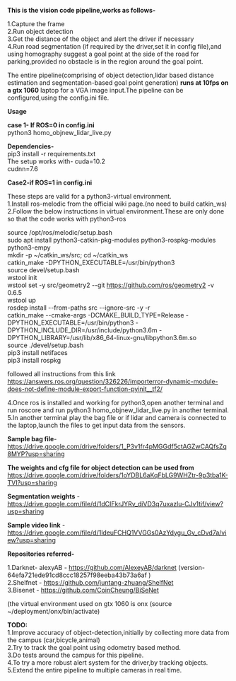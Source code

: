 
**This is the vision code pipeline,works as follows-**

1.Capture the frame <br />
2.Run object detection <br />
3.Get the distance of the object and alert the driver if necessary <br />
4.Run road segmentation (if required by the driver,set it in config file),and using homography suggest a goal point at the side of the road for parking,provided no obstacle is in the region around the goal point. <br />

The entire pipeline(comprising of object detection,lidar based distance estimation and segmentation-based goal point generation) **runs at 10fps on a gtx 1060** laptop for a VGA image input.The pipeline can be configured,using the config.ini file. <br />

**Usage**

**case 1- If ROS=0 in config.ini** <br />
python3 homo_objnew_lidar_live.py <br />

**Dependencies-** <br />
pip3 install -r requirements.txt  
The setup works with-
cuda=10.2 <br />
cudnn=7.6 <br />


**Case2-if ROS=1 in config.ini**

These steps are valid for a python3-virtual environment. <br />
1.Install ros-melodic from the official wiki page.(no need to build catkin_ws) <br />
2.Follow the below instructions in virtual environment.These are only done so that the code works with python3-ros <br />

source /opt/ros/melodic/setup.bash  
sudo apt install python3-catkin-pkg-modules python3-rospkg-modules python3-empy <br />
mkdir -p ~/catkin_ws/src; cd ~/catkin_ws <br />
catkin_make -DPYTHON_EXECUTABLE=/usr/bin/python3 <br />
source devel/setup.bash <br />
wstool init <br />
wstool set -y src/geometry2 --git https://github.com/ros/geometry2 -v 0.6.5 <br />
wstool up <br />
rosdep install --from-paths src --ignore-src -y -r <br />
catkin_make --cmake-args -DCMAKE_BUILD_TYPE=Release -DPYTHON_EXECUTABLE=/usr/bin/python3 -DPYTHON_INCLUDE_DIR=/usr/include/python3.6m -DPYTHON_LIBRARY=/usr/lib/x86_64-linux-gnu/libpython3.6m.so <br />
source ./devel/setup.bash <br />
pip3 install netifaces <br />
pip3 install rospkg <br />

followed all instructions from this link https://answers.ros.org/question/326226/importerror-dynamic-module-does-not-define-module-export-function-pyinit__tf2/

4.Once ros is installed and working for python3,open another terminal and run roscore and run python3 homo_objnew_lidar_live.py in another terminal. <br />
5.In another terminal play the bag file or if lidar and camera is connected to the laptop,launch the files to get input data from the sensors.<br />

**Sample bag file**- https://drive.google.com/drive/folders/1_P3v1fr4pMGGdf5ctAGZwCAQfsZq8MYP?usp=sharing

**The weights and cfg file for object detection can be used from** https://drive.google.com/drive/folders/1oYDBL6aKqFbLG9WHZtr-9p3tba1K-TVI?usp=sharing

**Segmentation weights** - https://drive.google.com/file/d/1dCIFkrJYRv_diVD3q7uxazlu-CJv1tif/view?usp=sharing

**Sample video link** -https://drive.google.com/file/d/1ldeuFCHQ1VVGGs0AzYdygu_Gv_cDvd7a/view?usp=sharing

**Repositories referred-** <br />

1.Darknet- alexyAB - https://github.com/AlexeyAB/darknet (version- 64efa721ede91cd8ccc18257f98eeba43b73a6af ) <br />
2.Shelfnet - https://github.com/juntang-zhuang/ShelfNet <br />
3.Bisenet - https://github.com/CoinCheung/BiSeNet <br />

(the virtual environment used on gtx 1060 is onx (source ~/deployment/onx/bin/activate) <br />

**TODO:** <br />
1.Improve accuracy of object-detection,initially by collecting more data from the campus (car,bicycle,animal) <br />
2.Try to track the goal point using odometry based method. <br />
3.Do tests around the campus for this pipeline. <br />
4.To try a more robust alert system for the driver,by tracking objects. <br />
5.Extend the entire pipeline to multiple cameras in real time.<br />
